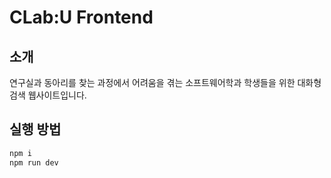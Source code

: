 # CLab:U Frontend
## 소개
연구실과 동아리를 찾는 과정에서 어려움을 겪는 소프트웨어학과 학생들을 위한 대화형 검색 웹사이트입니다.   


## 실행 방법

```bash
npm i
npm run dev
```
